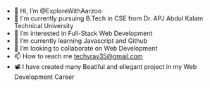 - 👋 Hi, I’m @ExploreWithAarzoo
- 🏫 I'm currently pursuing B.Tech in CSE from Dr. APJ Abdul Kalam Technical University
- 👀 I’m interested in Full-Stack Web Development
- 🌱 I’m currently learning Javascript and Github
- 💞️ I’m looking to collaborate on Web Development
- 📫 How to reach me techyray35@gmail.com
- 📽 I have created many Beatiful and ellegant project in my Web Development Career

<!---
ExploreWithAarzoo/ExploreWithAarzoo is a ✨ special ✨ repository because its `README.md` (this file) appears on your GitHub profile.
You can click the Preview link to take a look at your changes.
--->
